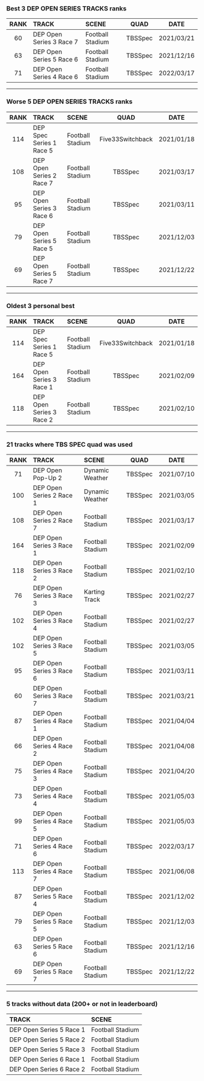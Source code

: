 ### Best 3 DEP OPEN SERIES TRACKS ranks
|RANK|TRACK|SCENE|QUAD|DATE|
|:---:|:---|:---|:---:|:---:|
|60|DEP Open Series 3 Race 7|Football Stadium|TBSSpec|2021/03/21|
|63|DEP Open Series 5 Race 6|Football Stadium|TBSSpec|2021/12/16|
|71|DEP Open Series 4 Race 6|Football Stadium|TBSSpec|2022/03/17|
---
### Worse 5 DEP OPEN SERIES TRACKS ranks
|RANK|TRACK|SCENE|QUAD|DATE|
|:---:|:---|:---|:---:|:---:|
|114|DEP Spec Series 1 Race 5|Football Stadium|Five33Switchback|2021/01/18|
|108|DEP Open Series 2 Race 7|Football Stadium|TBSSpec|2021/03/17|
|95|DEP Open Series 3 Race 6|Football Stadium|TBSSpec|2021/03/11|
|79|DEP Open Series 5 Race 5|Football Stadium|TBSSpec|2021/12/03|
|69|DEP Open Series 5 Race 7|Football Stadium|TBSSpec|2021/12/22|
---
### Oldest 3 personal best
|RANK|TRACK|SCENE|QUAD|DATE|
|:---:|:---|:---|:---:|:---:|
|114|DEP Spec Series 1 Race 5|Football Stadium|Five33Switchback|2021/01/18|
|164|DEP Open Series 3 Race 1|Football Stadium|TBSSpec|2021/02/09|
|118|DEP Open Series 3 Race 2|Football Stadium|TBSSpec|2021/02/10|
---
### 21 tracks where TBS SPEC quad was used
|RANK|TRACK|SCENE|QUAD|DATE|
|:---:|:---|:---|:---:|:---:|
|71|DEP Open Pop-Up 2|Dynamic Weather|TBSSpec|2021/07/10|
|100|DEP Open Series 2 Race 1|Dynamic Weather|TBSSpec|2021/03/05|
|108|DEP Open Series 2 Race 7|Football Stadium|TBSSpec|2021/03/17|
|164|DEP Open Series 3 Race 1|Football Stadium|TBSSpec|2021/02/09|
|118|DEP Open Series 3 Race 2|Football Stadium|TBSSpec|2021/02/10|
|76|DEP Open Series 3 Race 3|Karting Track|TBSSpec|2021/02/27|
|102|DEP Open Series 3 Race 4|Football Stadium|TBSSpec|2021/02/27|
|102|DEP Open Series 3 Race 5|Football Stadium|TBSSpec|2021/03/05|
|95|DEP Open Series 3 Race 6|Football Stadium|TBSSpec|2021/03/11|
|60|DEP Open Series 3 Race 7|Football Stadium|TBSSpec|2021/03/21|
|87|DEP Open Series 4 Race 1|Football Stadium|TBSSpec|2021/04/04|
|66|DEP Open Series 4 Race 2|Football Stadium|TBSSpec|2021/04/08|
|75|DEP Open Series 4 Race 3|Football Stadium|TBSSpec|2021/04/20|
|73|DEP Open Series 4 Race 4|Football Stadium|TBSSpec|2021/05/03|
|99|DEP Open Series 4 Race 5|Football Stadium|TBSSpec|2021/05/03|
|71|DEP Open Series 4 Race 6|Football Stadium|TBSSpec|2022/03/17|
|113|DEP Open Series 4 Race 7|Football Stadium|TBSSpec|2021/06/08|
|87|DEP Open Series 5 Race 4|Football Stadium|TBSSpec|2021/12/02|
|79|DEP Open Series 5 Race 5|Football Stadium|TBSSpec|2021/12/03|
|63|DEP Open Series 5 Race 6|Football Stadium|TBSSpec|2021/12/16|
|69|DEP Open Series 5 Race 7|Football Stadium|TBSSpec|2021/12/22|
---
### 5 tracks without data (200+ or not in leaderboard)
|TRACK|SCENE|
|:---|:---|
|DEP Open Series 5 Race 1|Football Stadium|
|DEP Open Series 5 Race 2|Football Stadium|
|DEP Open Series 5 Race 3|Football Stadium|
|DEP Open Series 6 Race 1|Football Stadium|
|DEP Open Series 6 Race 2|Football Stadium|
